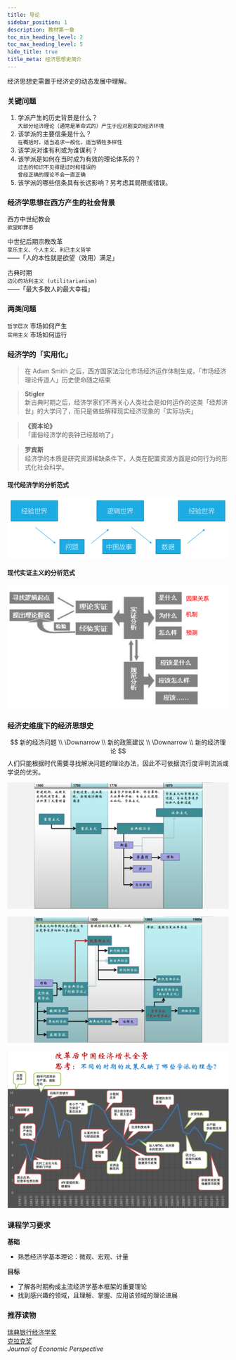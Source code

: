 ```yaml
---
title: 导论
sidebar_position: 1
description: 教材第一章
toc_min_heading_level: 2
toc_max_heading_level: 5
hide_title: true
title_meta: 经济思想史简介
---
```


经济思想史需置于经济史的动态发展中理解。

### 关键问题

1. 学派产生的历史背景是什么？  
`大部分经济理论（通常是革命式的）产生于应对剧变的经济环境`  
2. 该学派的主要信条是什么？  
`在概括时，适当追求一般化，适当牺牲多样性`  
3. 该学派对谁有利或为谁谋利？  
4. 该学派是如何在当时成为有效的理论体系的？  
`过去的知识不见得是过时和错误的`  
`曾经正确的理论不会一直正确`  
5. 该学派的哪些信条具有长远影响？另考虑其局限或错误。

### 经济学思想在西方产生的社会背景

西方中世纪教会  
`欲望即罪恶`

中世纪后期宗教改革  
`享乐主义、个人主义、利己主义哲学`  
——「人的本性就是欲望（效用）满足」

古典时期  
`边沁的功利主义 (utilitarianism)`  
——「最大多数人的最大幸福」

### 两类问题

`哲学层次` 市场如何产生  
`实用主义` 市场如何运行

### 经济学的「实用化」

> 在 Adam Smith 之后，西方国家法治化市场经济运作体制生成，「市场经济理论传道人」历史使命随之结束

> **Stigler**  
> 新古典时期之后，经济学家们不再关心人类社会是如何运作的这类「经邦济世」的大学问了，而只是做些解释现实经济现象的「实际功夫」

> **《资本论》**  
>「庸俗经济学的丧钟已经敲响了」

> **罗宾斯**  
> 经济学的本质是研究资源稀缺条件下，人类在配置资源方面是如何行为的形式化社会科学。

#### 现代经济学的分析范式

![现代经济学分析范式](xdjjxfxfs.png)

#### 现代实证主义的分析范式

![现代实证主义的分析范式](xdszzyfxfs.png)

### 经济史维度下的经济思想史

$$
新的经济问题 \\
\Downarrow \\
新的政策建议 \\
\Downarrow \\
新的经济理论
$$
人们只能根据时代需要寻找解决问题的理论办法，因此不可依据流行度评判流派或学说的优劣。

![1500-1870](1500-1870.png)

![1870-1980](1870-1980.png)

![gghzgjjzzqj](gghzgjjzzqj.png)

### 课程学习要求

**基础**  
- 熟悉经济学基本理论：微观、宏观、计量

**目标**  
- 了解各时期构成主流经济学基本框架的重要理论  
- 找到感兴趣的领域，且理解、掌握、应用该领域的理论进展  

### 推荐读物

[瑞典银行经济学奖](https://www.nobelprize.org/prizes/uncategorized/all-prizes-in-economic-sciences/)  
[克拉克奖](https://www.aeaweb.org/about-aea/honors-awards/bates-clark)  
*Journal of Economic Perspective*



